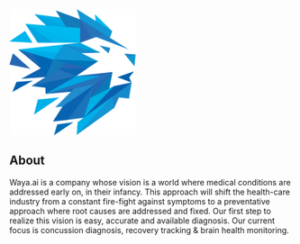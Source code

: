 <script src="https://use.fontawesome.com/39b823b81d.js"></script>

<img src="./resources/logo.png" height="224" width="224">

## About

Waya.ai is a company whose vision is a world where medical conditions are addressed early on, in their infancy. This approach will shift the health-care industry from a constant fire-fight against symptoms to a preventative approach where root causes are addressed and fixed. Our first step to realize this vision is easy, accurate and available diagnosis. Our current focus is concussion diagnosis, recovery tracking & brain health monitoring.


<div>
<a href="https://medium.com/@waya.ai">
<i class="fa fa-medium fa-lg" aria-hidden="true"></i>
</a>
<a href="https://www.facebook.com/wayaai">
<i class="fa fa-facebook fa-lg" aria-hidden="true"></i>
</a>
<a href="https://twitter.com/waya_ai">
<i class="fa fa-twitter fa-lg" aria-hidden="true"></i>
</a>
<a href="https://github.com/wayaai">
<i class="fa fa-github fa-lg" aria-hidden="true"></i>
</a>
<a href="https://www.linkedin.com/in/michael-dietz-40518365">
<i class="fa fa-linkedin fa-lg" aria-hidden="true"></i>
</a>
</div>
